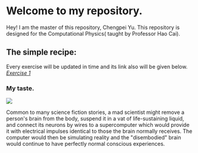 # Welcome to my repository.
Hey!  I am the master of this repository,   Chengpei Yu. 
This repository is designed for  the Computational Physics( taught by Professor Hao Cai).

## The simple recipe:
 Every exercise will be updated in time and its link also will be given below.
*[Exercise 1](https://github.com/18571623097/computationalphysics_N2013301020137/blob/master/README.md)*
### My taste.
![](https://upload.wikimedia.org/wikipedia/commons/4/4c/Braininvat.jpg)


 Common to many science fiction stories, a mad scientist might remove a person's brain from the body,
 suspend it in a vat of life-sustaining liquid, and connect its neurons by wires to a supercomputer 
 which would provide it with electrical impulses identical to those the brain normally receives.
 The computer would then be simulating reality  and the "disembodied" brain would continue to have perfectly 
 normal conscious experiences.

